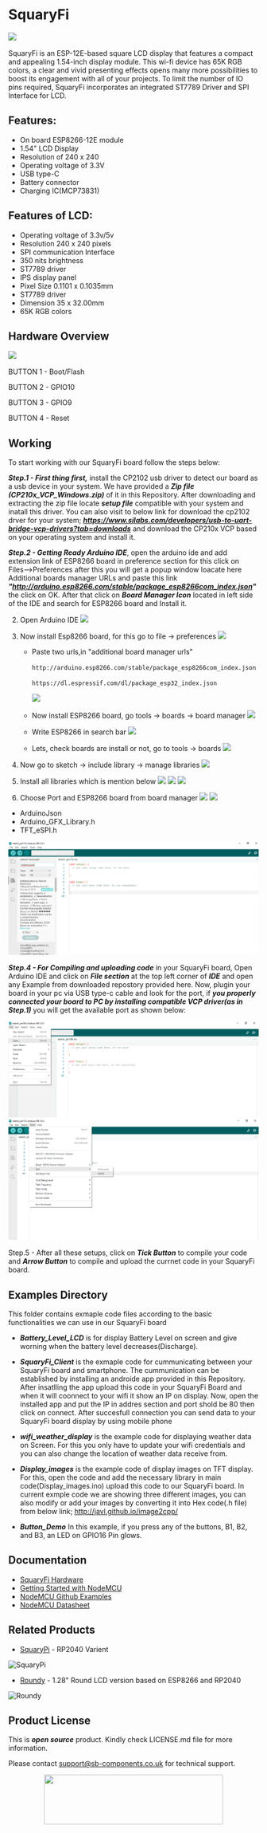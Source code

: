 # SquaryFi

<img src ="https://cdn.shopify.com/s/files/1/1217/2104/products/2_12d19ffa-bcda-47bf-8ea9-bb76fc40aee3.png?v=1670307456&width=400" />

SquaryFi is an ESP-12E-based square LCD display that features a compact and appealing 1.54-inch display module. This wi-fi device has 65K RGB colors, a clear and vivid presenting effects opens many more possibilities to boost its engagement with all of your projects. To limit the number of IO pins required, SquaryFi incorporates an integrated ST7789 Driver and SPI Interface for LCD.

## Features:

* On board ESP8266-12E module
* 1.54" LCD Display
* Resolution of 240 x 240
* Operating voltage of 3.3V
* USB type-C
* Battery connector
* Charging IC(MCP73831)

## Features of LCD:

* Operating voltage of 3.3v/5v
* Resolution 240 x 240 pixels
* SPI communication Interface
* 350 nits brightness
* ST7789 driver
* IPS display panel
* Pixel Size 0.1101 x 0.1035mm
* ST7789 driver
* Dimension 35 x 32.00mm
* 65K RGB colors

## Hardware Overview

<img src ="https://github.com/sbcshop/SquaryFi-Software/blob/main/images/Squary%20Fi.png" />


BUTTON 1 - Boot/Flash

BUTTON 2 - GPIO10

BUTTON 3 - GPIO9

BUTTON 4 - Reset


## Working

To start working with our SquaryFi board follow the steps below:

***Step.1 - First thing first,*** install the CP2102 usb driver to detect our board as a usb device in your system. We have provided a ***Zip file (CP210x_VCP_Windows.zip)*** of it in this Repository. After downloading and extracting the zip file locate ***setup file*** compatible with your system and inatall this driver. You can also visit to below link for download the cp2102 drver for your system; ***https://www.silabs.com/developers/usb-to-uart-bridge-vcp-drivers?tab=downloads*** and download the CP210x VCP based on your operating system and install it.

***Step.2 - Getting Ready Arduino IDE***, open the arduino ide and add extension link of ESP8266 board in preference section for this click on Files-->Preferences after this you will get a popup window loacate here Additional boards manager URLs and paste this link ***"http://arduino.esp8266.com/stable/package_esp8266com_index.json"*** the click on OK. After that click on ***Board Manager Icon*** located in left side of the IDE and search for ESP8266 board and Install it.

2. Open Arduino IDE
   <img src= "https://github.com/sbcshop/RoundyFi/blob/main/images/img6.JPG" />

3. Now install Esp8266 board, for this go to file -> preferences
   <img src= "https://github.com/sbcshop/RoundyFi/blob/main/images/img7.png" />
  
   * Paste two urls,in "additional board manager urls"
   
     ```http://arduino.esp8266.com/stable/package_esp8266com_index.json```
     
     ```https://dl.espressif.com/dl/package_esp32_index.json```
     
     <img src= "https://github.com/sbcshop/RoundyFi/blob/main/images/img8.png" />
   
   * Now install ESP8266 board, go tools -> boards -> board manager
     <img src= "https://github.com/sbcshop/RoundyFi/blob/main/images/img9.png" />
     
   * Write ESP8266 in search bar
     <img src= "https://github.com/sbcshop/RoundyFi/blob/main/images/img10.png" />
    
   * Lets, check boards are install or not, go to tools -> boards
     <img src= "https://github.com/sbcshop/RoundyFi/blob/main/images/img11.png" />
 4. Now go to sketch -> include library -> manage libraries
     <img src= "https://github.com/sbcshop/RoundyFi/blob/main/images/img12.png" />
     
 5. Install all libraries which is mention below
    <img src= "https://github.com/sbcshop/RoundyFi/blob/main/images/img13.JPG" />
    <img src= "https://github.com/sbcshop/RoundyFi/blob/main/images/img14.JPG" />
    <img src= "https://github.com/sbcshop/RoundyFi/blob/main/images/img15.JPG" />
    
 6. Choose Port and ESP8266 board from board manager
    <img src= "https://github.com/sbcshop/RoundyFi/blob/main/images/img16.png" />
    <img src= "https://github.com/sbcshop/RoundyFi/blob/main/images/img17.png" /> 



* ArduinoJson 
* Arduino_GFX_Library.h
* TFT_eSPI.h

<img src ="https://github.com/sbcshop/SquaryFi-Software/blob/main/images/Scr3.png" />

***Step.4 - For Compiling and uploading code*** in your SquaryFi board, Open Arduino IDE and click on ***File section*** at the top left corner of ***IDE*** and open any Example from downloaded repostory  provided here. Now, plugin your board in your pc via USB type-c cable and look for the port, if ***you properly connected your board to PC by installing compatible VCP driver(as in Step.1)*** you will get the available port as shown below:

<img src ="https://github.com/sbcshop/SquaryFi-Software/blob/main/images/Scr5.png" />

<img src ="https://github.com/sbcshop/SquaryFi-Software/blob/main/images/Scr4.png" />


Step.5 - After all these setups, click on ***Tick Button*** to compile your code and ***Arrow Button*** to compile and upload the currnet code in your SquaryFi board. 

## Examples Directory

This folder contains exmaple code files according to the basic functionalities we can use in our SquaryFi board


* ***Battery_Level_LCD*** is for display Battery Level on screen and give worning when the battery level decreases(Discharge).

* ***SquaryFi_Client*** is the exmaple code for cummunicating between your SquaryFi board and smartphone. The cummunication can be established by installing an    androide app provided in this Repository. After insatlling the app upload this code in your SquaryFi Board and when it will coonnect to your wifi it show an IP on display. Now, open the installed app and put the IP in addres section and port shold be 80 then click on connect. After succesfull connection you can send data to your SquaryFi board display by using mobile phone

* ***wifi_weather_display*** is the example code for displaying weather data on Screen. For this you only have to update your wifi credentials and you can also change the location of weather data receive from.

* ***Display_images*** is the example code of display images on TFT display. For this, open the code and add the necessary library in main code(Display_images.ino) upload this code to our SquaryFi board. In current exmple code we are showing three different images, you can also modify or add your images by converting it into Hex code(.h file) from below link;
http://javl.github.io/image2cpp/

* ***Button_Demo*** In this example, if you press any of the buttons, B1, B2, and B3, an LED on GPIO16 Pin glows.


## Documentation

* [SquaryFi Hardware](https://github.com/sbcshop/SquaryFi-Hardware)
* [Getting Started with NodeMCU](http://www.nodemcu.com/index_en.html)
* [NodeMCU Github Examples](https://github.com/orgs/nodemcu/repositories)
* [NodeMCU Datasheet](https://www.espressif.com/sites/default/files/documentation/0a-esp8266ex_datasheet_en.pdf)

## Related Products

* [SquaryPi](https://shop.sb-components.co.uk/products/squary?variant=40443840921683) -  RP2040 Varient

 ![SquaryPi](https://cdn.shopify.com/s/files/1/1217/2104/products/1_5874b3b5-2a2f-453e-bf54-abbf2a26acb9.png?v=1670307456&width=300)
 
 * [Roundy](https://shop.sb-components.co.uk/products/roundy?variant=39785171681363) - 1.28" Round LCD version based on ESP8266 and RP2040
 
 ![Roundy](https://cdn.shopify.com/s/files/1/1217/2104/products/roundypi.png?v=1650457581&width=300)

## Product License

This is ***open source*** product. Kindly check LICENSE.md file for more information.

Please contact support@sb-components.co.uk for technical support.
<p align="center">
  <img width="360" height="100" src="https://cdn.shopify.com/s/files/1/1217/2104/files/Logo_sb_component_3.png?v=1666086771&width=300">
</p>


